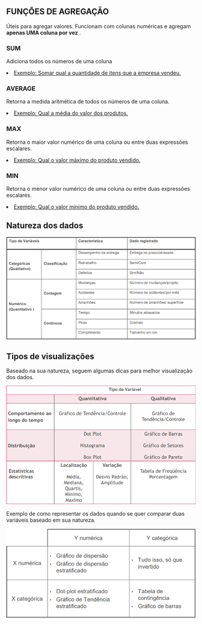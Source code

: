 ## FUNÇÕES DE AGREGAÇÃO
Úteis para agregar valores.
Funcionam com colunas numéricas e agregam <strong>apenas UMA coluna por vez </strong>.

### SUM
Adiciona todos os números de uma coluna

<li><a href="https://github.com/robsonlopesjr/powerbi-guia/blob/master/agregacao/sum/somar-qual-a-quantidade-de-itens-que-a-empresa-vendeu.pdf">Exemplo: Somar qual a quantidade de itens que a empresa vendeu.
</a></li>

### AVERAGE
Retorna a medida aritmética de todos os números de uma coluna.

<li><a href="https://github.com/robsonlopesjr/powerbi-guia/blob/master/agregacao/average/qual-a-media-do-valor-dos-produtos.pdf">Exemplo: Qual a média do valor dos produtos.
</a></li>

### MAX
Retorna o maior valor numérico de uma coluna ou entre duas expressões escalares.

<li><a href="https://github.com/robsonlopesjr/powerbi-guia/blob/master/agregacao/max/qual-o-valor-maximo-do-produto-vendido.pdf">Exemplo: Qual o valor máximo do produto vendido.
</a></li>

### MIN
Retorna o menor valor numérico de uma coluna ou entre duas expressões escalares.

<li><a href="https://github.com/robsonlopesjr/powerbi-guia/blob/master/agregacao/min/qual-o-valor-minimo-do-produto-vendido.pdf">Exemplo: Qual o valor mínimo do produto vendido.
</a></li>


## Natureza dos dados

<img alt="Natureza dos Dados" title="Natureza dos Dados" src="https://github.com/robsonlopesjr/powerbi-guia/blob/master/imagens/natureza-dados.png" />

## Tipos de visualizações

Baseado na sua natureza, seguem algumas dicas para melhor visualização dos dados.

<img alt="Tipo de Variável" title="Tipo de Variável" src="https://github.com/robsonlopesjr/powerbi-guia/blob/master/imagens/tipo-variavel.png" />

Exemplo de como representar os dados quando se quer comparar duas variáveis baseado em sua natureza.

<img alt="Representação dos Dados" title="Representação dos Dados" src="https://github.com/robsonlopesjr/powerbi-guia/blob/master/imagens/representacao-dados.png" />
